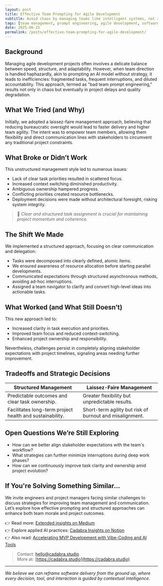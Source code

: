 ```yaml
---
layout: post
title: Effective Team Prompting for Agile Development
subtitle: Avoid chaos by managing teams like intelligent systems, not reactive engines.
tags: [team management, prompt engineering, agile development, software engineering, project management, team dynamics, communication, leadership, architecture, AI-ready UX, AI team dynamics]
date: 2025-06-25
permalink: /posts/effective-team-prompting-for-agile-development/
---
```


## Background

Managing agile development projects often involves a delicate balance between speed, structure, and adaptability. However, when team direction is handled haphazardly, akin to prompting an AI model without strategy, it leads to inefficiencies: fragmented tasks, frequent interruptions, and diluted accountability. This approach, termed as "bad team prompt engineering," results not only in chaos but eventually in project delays and quality degradation.

## What We Tried (and Why)

Initially, we adopted a laissez-faire management approach, believing that reducing bureaucratic oversight would lead to faster delivery and higher team agility. The intent was to empower team members, allowing them flexibility and direct communication lines with stakeholders to circumvent any traditional project constraints.

## What Broke or Didn’t Work

This unstructured management style led to numerous issues:
- Lack of clear task priorities resulted in scattered focus.
- Increased context switching diminished productivity.
- Ambiguous ownership hampered progress.
- Conflicting priorities created resource bottlenecks.
- Deployment decisions were made without architectural foresight, risking system integrity.

> 📌 *Clear and structured task assignment is crucial for maintaining project momentum and coherence.*

## The Shift We Made

We implemented a structured approach, focusing on clear communication and delegation:
- Tasks were decomposed into clearly defined, atomic items.
- We ensured awareness of resource allocation before starting parallel developments.
- Communicated expectations through structured asynchronous methods, avoiding ad-hoc interruptions.
- Assigned a team navigator to clarify and convert high-level ideas into actionable tasks.

## What Worked (and What Still Doesn’t)

This new approach led to:
- Increased clarity in task execution and priorities.
- Improved team focus and reduced context-switching.
- Enhanced project ownership and responsibility.

Nevertheless, challenges persist in completely aligning stakeholder expectations with project timelines, signaling areas needing further improvement.

## Tradeoffs and Strategic Decisions

| Structured Management | Laissez-Faire Management |
|-----------------------|--------------------------|
| Predictable outcomes and clear task ownership. | Greater flexibility but unpredictable results. |
| Facilitates long-term project health and sustainability. | Short-term agility but risk of burnout and misalignment. |

## Open Questions We’re Still Exploring

- How can we better align stakeholder expectations with the team's workflow?
- What strategies can further minimize interruptions during deep work phases?
- How can we continuously improve task clarity and ownership amid project evolution?

## If You're Solving Something Similar...

We invite engineers and project managers facing similar challenges to discuss strategies for improving team management and communication. Let’s explore how effective prompting and structured approaches can enhance both team morale and project outcomes.

👉 Read more: [Extended insights on Medium](https://cadabrastudio.medium.com/why-treating-your-team-like-a-promptable-ai-will-break-everything-5501cf8f43ef)  
👉 Explore applied AI practices: [Cadabra Insights on Notion](https://classy-sugar-6ff.notion.site/Team-Clarity-Over-Prompt-Chaos-Structure-Communication-and-Rhythm-in-AI-Ready-Workflows-21d9b3e91403800f8d96c942b3ea43e7?source=copy_link)  
👉 Also read: [Accelerating MVP Development with Vibe-Coding and AI Tools](https://cadabra-engineering.github.io/posts/accelerating-mvp-development-with-vibe-coding-ai-tools/)  

> Contact: hello@cadabra.studio  
> More at: [https://cadabra.studio](https://cadabra.studio)

---

*We believe we can reframe software delivery from the ground up, where every decision, tool, and interaction is guided by contextual intelligence.*
